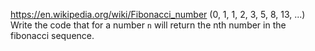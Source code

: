 https://en.wikipedia.org/wiki/Fibonacci_number (0, 1, 1, 2, 3, 5, 8, 13, ...)
Write the code that for a number `n` will return the nth number in the fibonacci sequence.
